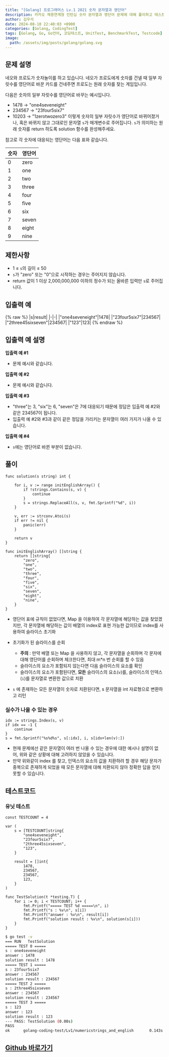 ```yaml
---
title: "[Golang] 프로그래머스 Lv.1 2021 숫자 문자열과 영단어"
description: 카카오 채용연계형 인턴십 숫자 문자열과 영단어 문제에 대해 풀이하고 테스트 코드를 작성 해보겠습니다.
author: 김우석
date: 2024-08-10 22:40:03 +0900
categories: [Golang, CodingTest]
tags: [Golang, Go, Go언어, 코딩테스트, UnitTest, BenchmarkTest, Testcode]
image:
  path: /assets/img/posts/golang/golang.svg
---
```


## 문제 설명
네오와 프로도가 숫자놀이를 하고 있습니다. 네오가 프로도에게 숫자를 건넬 때 일부 자릿수를 영단어로 바꾼 카드를 건네주면 프로도는 원래 숫자를 찾는 게임입니다.

다음은 숫자의 일부 자릿수를 영단어로 바꾸는 예시입니다.

- 1478 → "one4seveneight"
- 234567 → "23four5six7"
- 10203 → "1zerotwozero3"
이렇게 숫자의 일부 자릿수가 영단어로 바뀌어졌거나, 혹은 바뀌지 않고 그대로인 문자열 `s`가 매개변수로 주어집니다. `s`가 의미하는 원래 숫자를 return 하도록 solution 함수를 완성해주세요.

참고로 각 숫자에 대응되는 영단어는 다음 표와 같습니다.

|숫자|영단어|
|-|-|
|0|zero|
|1|one|
|2|two|
|3|three|
|4|four|
|5|five|
|6|six|
|7|seven|
|8|eight|
|9|nine|


## 제한사항
- 1 ≤ `s`의 길이 ≤ 50
- `s`가 "zero" 또는 "0"으로 시작하는 경우는 주어지지 않습니다.
- return 값이 1 이상 2,000,000,000 이하의 정수가 되는 올바른 입력만 `s`로 주어집니다.


## 입출력 예
{% raw %}
|s|result|
|-|-|
|"one4seveneight"|1478|
|"23four5six7"|234567|
|"2three45sixseven"|234567|
|"123"|123|
{% endraw %}


## 입출력 예 설명
**입출력 예 #1**

- 문제 예시와 같습니다.

**입출력 예 #2**

- 문제 예시와 같습니다.

**입출력 예 #3**

- "three"는 3, "six"는 6, "seven"은 7에 대응되기 때문에 정답은 입출력 예 #2와 같은 234567이 됩니다.
- 입출력 예 #2와 #3과 같이 같은 정답을 가리키는 문자열이 여러 가지가 나올 수 있습니다.

**입출력 예 #4**

- `s`에는 영단어로 바뀐 부분이 없습니다.


## 풀이 
```golang
func solution(s string) int {

	for i, v := range initEnglishArray() {
		if !strings.Contains(s, v) {
			continue
		}
		s = strings.ReplaceAll(s, v, fmt.Sprintf("%d", i))
	}

	v, err := strconv.Atoi(s)
	if err != nil {
		panic(err)
	}

	return v
}

func initEnglishArray() []string {
	return []string{
		"zero",
		"one",
		"two",
		"three",
		"four",
		"five",
		"six",
		"seven",
		"eight",
		"nine",
	}
}
```

- 영단어 표에 규칙이 없었다면, Map 을 이용하여 각 문자열에 해당하는 값을 찾았겠지만, 각 문자열에 해당하는 값이 배열의 index로 표현 가능한 값이므로 index를 사용하여 슬라이스 초기화

- 초기화가 된 슬라이스를 순회
	- **주의** : 만약 배열 또는 Map 을 사용하지 않고, 각 문자열을 순회하며 각 문자에 대해 영단어를 순회하며 체크한다면, 최대 m*n 번 순회를 할 수 있음
	- 슬라이스의 요소가 포함되지 않는다면 다음 슬라이스의 요소를 확인
	- 슬라이스의 요소가 포함된다면, **모든** 슬라이스의 요소(`v`)를, 슬라이스의 인덱스(`i`)를 문자열로 변환한 값으로 치환 
- `s` 에 존재하는 모든 문자열이 숫자로 치환된다면, s 문자열을 int 자료형으로 변환하고 리턴


### 실수가 나올 수 있는 경우

```golang
idx := strings.Index(s, v)
if idx == -1 {
	continue
}
s = fmt.Sprintf("%s%d%s", s[:idx], i, s[idx+len(v):])
```

- 현재 문제에선 같은 문자열이 여러 번 나올 수 있는 경우에 대한 예시나 설명이 없어, 위와 같은 상황에 대해 고려하지 않았을 수 있습니다.
- 만약 위와같이 index 를 찾고, 인덱스의 요소의 값을 치환하려 할 경우 해당 문자가 중복으로 존재하게 되었을 때 모든 문자열에 대해 치환되지 않아 정확한 답을 얻지 못할 수 있습니다.


## 테스트코드
### 유닛 테스트
```golang
const TESTCOUNT = 4

var (
	s = [TESTCOUNT]string{
		"one4seveneight",
		"23four5six7",
		"2three45sixseven",
		"123",
	}

	result = []int{
		1478,
		234567,
		234567,
		123,
	}
)

func TestSolution(t *testing.T) {
	for i := 0; i < TESTCOUNT; i++ {
		fmt.Printf("===== TEST %d =====\n", i)
		fmt.Printf("s : %v\n", s[i])
		fmt.Printf("answer : %v\n", result[i])
		fmt.Printf("solution result : %v\n", solution(s[i]))
	}
}
```

```bash
$ go test -v
=== RUN   TestSolution
===== TEST 0 =====
s : one4seveneight
answer : 1478
solution result : 1478
===== TEST 1 =====
s : 23four5six7
answer : 234567
solution result : 234567
===== TEST 2 =====
s : 2three45sixseven
answer : 234567
solution result : 234567
===== TEST 3 =====
s : 123
answer : 123
solution result : 123
--- PASS: TestSolution (0.00s)
PASS
ok      golang-coding-test/Lv1/numericstrings_and_english       0.143s
```

## [Github 바로가기](https://github.com/kr-goos/golang-coding-test/tree/master/Lv1/numericstrings_and_english)